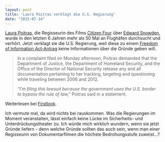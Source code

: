 ```yaml
---
layout: post
title: 'Laura Poitras verklagt die U.S. Regierung'
date: "2015-07-14"
---
```


[Laura Poitras][3], die Regisseurin des Films [Citizen Four][1] über [Edward Snowden][2], wurde in den letzten 6 Jahren mehr als 50 Mal an Flughäfen durchsucht und verhört. Jetzt verklagt sie die U.S. Regierung, weil diese zu einem [Freedom of Information Act-Antrag][4] keine Informationen über die Gründe geben will.

> In a complaint filed on Monday afternoon, Poitras demanded that the 
> Department of Justice, the Department of Homeland Security, and the 
> Office of the Director of National Security release any and all 
> documentation pertaining to her tracking, targeting and questioning 
> while traveling between 2006 and 2012.
> 
> *“I’m filing this lawsuit because the government uses the U.S. border 
> to bypass the rule of law,”* Poitras said in a statement.

Weiterlesen bei [Firstlook][0].

Ich vermute mal, da wird nichts bei rauskommen. Was die Regierungen im Moment veranstalten, lässt einfach keine Lücke im Sicherheits- und Unterdrückungstheater zu. Ich würde mich wirklich wundern, wenn sie jetzt Gründe liefern - denn welche Gründe sollten das auch sein, wenn man einer Regisseurin von Dokumentarfilmen die höchste Bedrohungsstufe zuweist...?

[0]: https://firstlook.org/theintercept/2015/07/13/laura-poitras-sues-u-s-government-find-repeatedly-stopped-border/
[1]: https://citizenfourfilm.com/
[2]: https://de.wikipedia.org/wiki/Edward_Snowden
[3]: https://de.wikipedia.org/wiki/Laura_Poitras
[4]: https://en.wikipedia.org/wiki/Freedom_of_Information_Act_(United_States)
